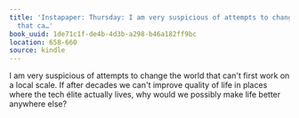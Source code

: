 ```yaml
---
title: 'Instapaper: Thursday: I am very suspicious of attempts to change the world
  that ca…'
book_uuid: 1de71c1f-de4b-4d3b-a298-b46a182ff9bc
location: 658-660
source: kindle
---
```


I am very suspicious of attempts to change the world that can't first work on a local scale. If after decades we can't improve quality of life in places where the tech élite actually lives, why would we possibly make life better anywhere else?